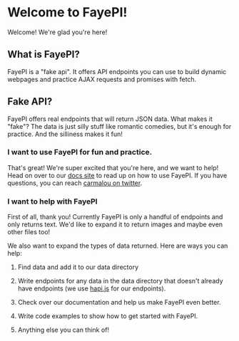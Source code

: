 # Welcome to FayePI!  

Welcome! We're glad you're here!  

## What is FayePI?  

FayePI is a "fake api". It offers API endpoints you can use to build dynamic webpages and practice AJAX requests and promises with fetch.  
  
## Fake API?
FayePI offers real endpoints that will return JSON data. What makes it "fake"? The data is just silly stuff like romantic comedies, but it's enough for practice. And the silliness makes it fun!

### I want to use FayePI for fun and practice.

That's great! We're super excited that you're here, and we want to help! Head on over to our [docs site](http://fayepi.herokuapp.com/) to read up on how to use FayePI. If you have questions, you can reach [carmalou on twitter](https://twitter.com/carmalou).  

### I want to help with FayePI

First of all, thank you! Currently FayePI is only a handful of endpoints and only returns text. We'd like to expand it to return images and maybe even other files too!  
  
We also want to expand the types of data returned. Here are ways you can help:  
  
1. Find data and add it to our data directory

2. Write endpoints for any data in the data directory that doesn't already have endpoints (we use [hapi.js](https://hapijs.com/) for our endpoints).

3. Check over our documentation and help us make FayePI even better.

4. Write code examples to show how to get started with FayePI.

5. Anything else you can think of!
